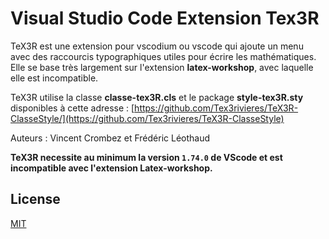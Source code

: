 # Visual Studio Code Extension Tex3R

TeX3R est une extension pour vscodium ou vscode qui ajoute un menu avec des raccourcis typographiques utiles pour écrire les mathématiques. Elle se base très largement sur l'extension **latex-workshop**, avec laquelle elle est incompatible.

TeX3R utilise la classe **classe-tex3R.cls** et le package **style-tex3R.sty** disponibles à cette adresse : [https://github.com/Tex3rivieres/TeX3R-ClasseStyle/](https://github.com/Tex3rivieres/TeX3R-ClasseStyle)
 

Auteurs : Vincent Crombez et Frédéric Léothaud

**TeX3R necessite au minimum la version `1.74.0` de VScode et est incompatible avec l'extension Latex-workshop.**


## License

[MIT](https://opensource.org/licenses/MIT)
